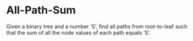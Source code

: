 # All-Path-Sum
Given a binary tree and a number ‘S’, find all paths from root-to-leaf such that the sum of all the node values of each path equals ‘S’.
